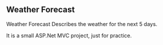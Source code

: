 ## Weather Forecast

Weather Forecast Describes the weather for the next 5 days. 

It is a small ASP.Net MVC project, just for practice.